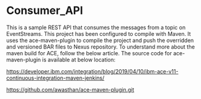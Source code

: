 # Consumer_API
This is a sample REST API that consumes the messages from a topic on EventStreams. This project has been configured to compile with Maven. It uses the ace-maven-plugin to compile the project and push the overridden and versioned BAR files to Nexus repository.
To understand more about the maven build for ACE, follow the below article. The source code for ace-maven-plugin is available at below location:

https://developer.ibm.com/integration/blog/2019/04/10/ibm-ace-v11-continuous-integration-maven-jenkins/

https://github.com/awasthan/ace-maven-plugin.git
